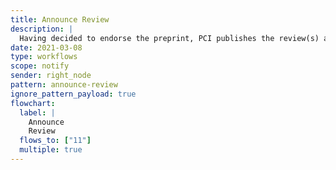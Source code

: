 ```yaml
---
title: Announce Review
description: |
  Having decided to endorse the preprint, PCI publishes the review(s) and announces this.
date: 2021-03-08
type: workflows
scope: notify
sender: right_node
pattern: announce-review
ignore_pattern_payload: true
flowchart:
  label: |
    Announce
    Review
  flows_to: ["11"]
  multiple: true
---
```

